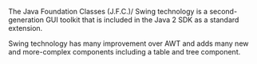 The Java Foundation Classes (J.F.C.)/ Swing technology is a second-generation GUI toolkit that is included in the Java 2 SDK as a standard extension.



Swing technology has many improvement over AWT and adds many new
and more-complex components including a table and tree component.
